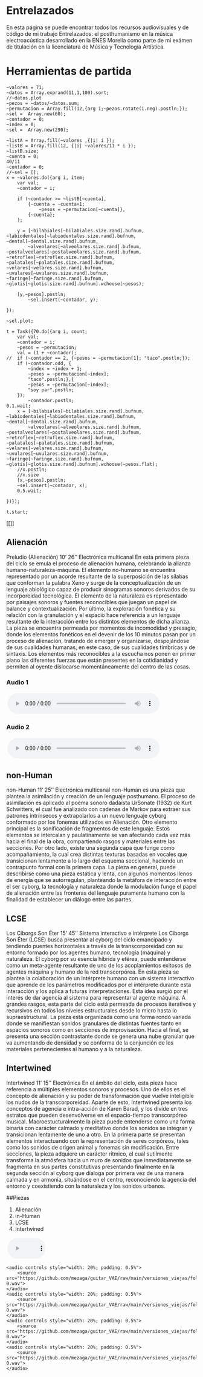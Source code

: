 
# Entrelazados

En esta página se puede encontrar todos los recursos audiovisuales y de código de mi trabajo Entrelazados: el posthumanismo en la música electroacústica desarrollado en la ENES Morelia como parte de mi exámen de titulación en la licenciatura de Música y Tecnología Artística.
# Herramientas de partida
```
~valores = 71;
~datos = Array.exprand(11,1,100).sort;
//~datos.plot
~pezos = ~datos/~datos.sum;
~permutacion = Array.fill(12,{arg i;~pezos.rotate(i.neg).postln;});
~sel =  Array.new(60);
~contador = 0;
~index = 0;
~sel =  Array.new(290);

~listA = Array.fill(~valores ,{|i| i });
~listB = Array.fill(12, {|i| ~valores/11 * i });
~listB.size;
~cuenta = 0;
40/11
~contador = 0;
//~sel = [];
x = ~valores.do({arg i, item;
	var val;
	~contador = i;

	if (~contador >= ~listB[~cuenta],
		{~cuenta = ~cuenta+1;
			~pesos = ~permutacion[~cuenta]},
		{~cuenta};
	);

	y = [~bilabiales[~bilabiales.size.rand].bufnum, ~labiodentales[~labiodentales.size.rand].bufnum, ~dental[~dental.size.rand].bufnum,
		~alveolares[~alveolares.size.rand].bufnum, ~postalveolares[~postalveolares.size.rand].bufnum, ~retroflex[~retroflex.size.rand].bufnum, ~palatales[~palatales.size.rand].bufnum, ~velares[~velares.size.rand].bufnum, ~uvulares[~uvulares.size.rand].bufnum, ~faringe[~faringe.size.rand].bufnum, ~glotis[~glotis.size.rand].bufnum].wchoose(~pesos);

	[y,~pesos].postln;
		~sel.insert(~contador, y);

});

~sel.plot;

t = Task({70.do({arg i, count;
	var val;
	~contador = i;
	~pesos = ~permutacion;
	val = (1 + ~contador);
//	if (~contador == 2, {~pesos = ~permutacion[1]; "taco".postln;});
	if (~contador.odd, {
		~index = ~index + 1;
		~pesos = ~permutacion[~index];
		"taco".postln;},{
		~pesos = ~permutacion[~index];
		"soy par".postln;
	});
		~contador.postln;
0.1.wait;
	x = [~bilabiales[~bilabiales.size.rand].bufnum, ~labiodentales[~labiodentales.size.rand].bufnum, ~dental[~dental.size.rand].bufnum,
		~alveolares[~alveolares.size.rand].bufnum, ~postalveolares[~postalveolares.size.rand].bufnum, ~retroflex[~retroflex.size.rand].bufnum, ~palatales[~palatales.size.rand].bufnum, ~velares[~velares.size.rand].bufnum, ~uvulares[~uvulares.size.rand].bufnum, ~faringe[~faringe.size.rand].bufnum, ~glotis[~glotis.size.rand].bufnum].wchoose(~pesos.flat);
	//x.postln;
	//x.size
	[x,~pesos].postln;
	~sel.insert(~contador, x);
	0.5.wait;

})});

t.start;

```
[[]]

## Alienación
Preludio (Alienación)                      					10’ 26’’
Electrónica multicanal
En esta primera pieza del ciclo se emula el proceso de alienación humana, celebrando la alianza humano-naturaleza-máquina. El elemento no-humano se encuentra representado por un acorde resultante de la superposición de las sílabas que conforman la palabra Xeno y surge de la conceptualización de un lenguaje abiológico capaz de producir sinogramas sonoros derivados de su incorporeidad tecnológica. El elemento de la naturaleza es representado por paisajes sonoros y fuentes reconocibles que juegan un papel de balance y contextualización. Por último, la exploración fonética y su relación con la granulación y el espacio hace referencia a un lenguaje resultante de la interacción entre los distintos elementos de dicha alianza. La pieza se encuentra permeada por momentos de incomodidad y presagio, donde los elementos fonéticos en el devenir de los 10 minutos pasan por un proceso de alienación, tratando de emerger y organizarse, despojándose de sus cualidades humanas, en este caso, de sus cualidades tímbricas y de sintaxis. Los elementos más reconocibles a la escucha nos ponen en primer plano las diferentes fuerzas que están presentes en la cotidianidad y permiten al oyente dislocarse momentáneamente del centro de las cosas.

### Audio 1
<audio controls style="width: 80%; padding: 0.5%">
        <source src="https://github.com/mezaga/guitar_VAE/raw/main/versiones_viejas/folder/dataset_examples/Bridge_6-0.wav">
    </audio>

### Audio 2

<audio controls style="width: 80%; padding: 0.5%">
        <source src="https://github.com/mezaga/guitar_VAE/raw/main/versiones_viejas/folder/dataset_examples/Bridge_6-0.wav">
    </audio>

## non-Human

non-Human 									11’ 25’’
Electrónica multicanal
non-Human es una pieza que plantea la asimilación y creación de un lenguaje posthumano. El proceso de asimilación es aplicado al poema sonoro dadaísta UrSonate (1932) de Kurt Schwitters, el cual fue analizado con cadenas de Markov para extraer sus patrones intrínsecos y extrapolarlos a un nuevo lenguaje cyborg conformado por los fonemas utilizados en Alienación. Otro elemento principal es la sonificación de fragmentos de este lenguaje. Estos elementos se intercalan y paulatinamente se van afectando cada vez más hacia el final de la obra, compartiendo rasgos y materiales entre las secciones. Por otro lado, existe una segunda capa que funge como acompañamiento, la cual crea distintas texturas basadas en vocales que transicionan lentamente a lo largo del esquema seccional, haciendo un contrapunto formal con la primera capa. La pieza en general, puede describirse como una pieza estática y lenta, con algunos momentos llenos de energía que se autorregulan, planteando la metáfora de interacción entre el ser cyborg, la tecnología y naturaleza donde la modulación funge el papel de alienación entre las fronteras del lenguaje puramente humano con la finalidad de establecer un diálogo entre las partes.


## LCSE
Los Ciborgs Son Éter 							         15’ 45’’
Sistema interactivo e intérprete
Los Ciborgs Son Éter (LCSE) busca presentar al cyborg del ciclo emancipado y tendiendo puentes horizontales a través de la transcorporeidad con su entorno formado por los agentes humano, tecnología (máquina) y naturaleza. El cyborg por su esencia híbrida y etérea, puede entenderse como un meta-agente resultante de uno de los acoplamientos exitosos de agentes máquina y humano de la red transcorpórea. En esta pieza se plantea la colaboración de un intérprete humano con un sistema interactivo que aprende de los parámetros modificados por el intérprete durante esta interacción y los aplica a futuras interpretaciones. Esta idea surgió por el interés de dar agencia al sistema para representar al agente máquina. A grandes rasgos, esta parte del ciclo está permeada de procesos iterativos y recursivos en todos los niveles estructurales desde lo micro hasta lo supraestructural. La pieza está organizada como una forma rondó variada donde se manifiestan sonidos granulares de distintas fuentes tanto en espacios sonoros como en secciones de improvisación. Hacia el final, se presenta una sección contrastante donde se genera una nube granular que va aumentando de densidad y se conforma de la conjunción de los materiales pertenecientes al humano y a la naturaleza.

## Intertwined
Intertwined 								          11’ 15’’
Electrónica
En el ámbito del ciclo, esta pieza hace referencia a múltiples elementos sonoros y procesos. Uno de ellos es el concepto de alienación y su poder de transformación que vuelve inteligible los nudos de la transcorporeidad. Aparte de esto, Intertwined presenta los conceptos de agencia e intra-acción de Karen Barad, y los divide en tres estratos que pueden desenvolverse en el espacio-tiempo transcorpóreo musical. Macroestucturalmente la pieza puede entenderse como una forma binaria con carácter calmado y meditativo donde los sonidos se integran y transicionan lentamente de uno a otro. En la primera parte se presentan elementos interactuando con la representación de seres corpóreos, tales como los sonidos de origen animal y fonemas sin modificación. Entre secciones, la pieza adquiere un carácter rítmico, el cual sutilmente transforma la atmósfera hacia un muro de sonidos que inmediatamente se fragmenta en sus partes constitutivas presentando finalmente en la segunda sección al cyborg que dialoga por primera vez de una manera calmada y en armonía, situándose en el centro, reconociendo la agencia del entorno y coexistiendo con la naturaleza y los sonidos urbanos.

##Piezas

1. Alienación
2. in-Human
3. LCSE
4. Intertwined

<audio controls style="width: 20%; padding: 0.5%">
        <source src="https://github.com/mezaga/guitar_VAE/raw/main/versiones_viejas/folder/dataset_examples/Bridge_6-0.wav">
    </audio>
    
    <audio controls style="width: 20%; padding: 0.5%">
        <source src="https://github.com/mezaga/guitar_VAE/raw/main/versiones_viejas/folder/dataset_examples/bridge_Middle_6-0.wav">
    </audio> 
    <audio controls style="width: 20%; padding: 0.5%">
        <source src="https://github.com/mezaga/guitar_VAE/raw/main/versiones_viejas/folder/dataset_examples/middle_6-0.wav">
    </audio>
    <audio controls style="width: 20%; padding: 0.5%">
        <source src="https://github.com/mezaga/guitar_VAE/raw/main/versiones_viejas/folder/dataset_examples/Middle_Neck6-0.wav">
    </audio>
    <audio controls style="width: 20%; padding: 0.5%">
        <source src="https://github.com/mezaga/guitar_VAE/raw/main/versiones_viejas/folder/dataset_examples/Neck_6-0.wav">
    </audio>
